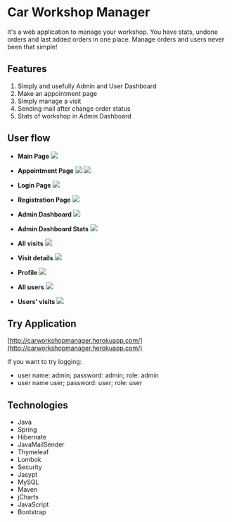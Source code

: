 # Car Workshop Manager
It's a web application to manage your workshop. You have stats, undone orders and last added orders in one place. Manage orders and users never been that simple!  

## Features

 1. Simply and usefully Admin and User Dashboard
 2. Make an appointment page
 3. Simply manage a visit
 4. Sending mail after change order status
 5. Stats of workshop in Admin Dashboard


## User flow

 - **Main Page**
![](https://github.com/DamianRasilewicz/CarWorkshopManager/tree/main/src/main/demoViews/mainPage.png)

 - **Appointment Page**
![](https://github.com/DamianRasilewicz/CarWorkshopManager/tree/main/src/main/demoViews/appointment1)
 ![](https://github.com/DamianRasilewicz/CarWorkshopManager/tree/main/src/main/demoViews/appointment2)
 
  - **Login Page**
![](https://github.com/DamianRasilewicz/CarWorkshopManager/tree/main/src/main/demoViews/login)

  - **Registration Page**
![](https://github.com/DamianRasilewicz/CarWorkshopManager/tree/main/src/main/demoViews/registration.png)

  - **Admin Dashboard**
![](https://github.com/DamianRasilewicz/CarWorkshopManager/tree/main/src/main/demoViews/adminDashboard.png)

  - **Admin Dashboard Stats**
![](https://github.com/DamianRasilewicz/CarWorkshopManager/tree/main/src/main/demoViews/adminDashboardStats.png)

  - **All visits**
![](https://github.com/DamianRasilewicz/CarWorkshopManager/tree/main/src/main/demoViews/allVisits.png)

  - **Visit details**
![](https://github.com/DamianRasilewicz/CarWorkshopManager/tree/main/src/main/demoViews/visitDetails.png)

- **Profile**
![](https://github.com/DamianRasilewicz/CarWorkshopManager/tree/main/src/main/demoViews/profile.png)

 - **All users**
![](https://github.com/DamianRasilewicz/CarWorkshopManager/tree/main/src/main/demoViews/allUsers.png)

- **Users' visits**
![](https://github.com/DamianRasilewicz/CarWorkshopManager/tree/main/src/main/demoViews/usersVisits.png)

## Try Application

[http://carworkshopmanager.herokuapp.com/](http://carworkshopmanager.herokuapp.com/)

If you want to try logging:

-   user name: admin; password: admin; role: admin
-   user name user; password: user; role: user


## Technologies
-   Java
-   Spring
-   Hibernate
-   JavaMailSender
-   Thymeleaf
-   Lombok
-   Security
-   Jasypt
-   MySQL
-   Maven
-   jCharts
-   JavaScript
-   Bootstrap
